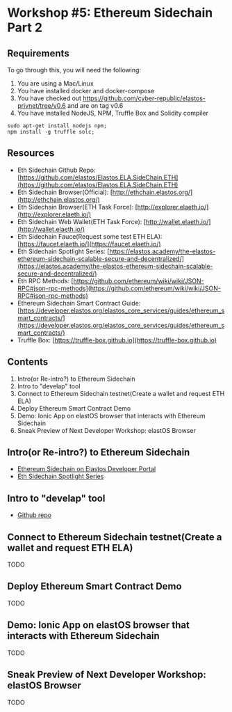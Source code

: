 # Workshop #5: Ethereum Sidechain Part 2

## Requirements

To go through this, you will need the following:

1. You are using a Mac/Linux
2. You have installed docker and docker-compose
3. You have checked out https://github.com/cyber-republic/elastos-privnet/tree/v0.6 and are on tag v0.6
4. You have installed NodeJS, NPM, Truffle Box and Solidity compiler
  ```
  sudo apt-get install nodejs npm;
  npm install -g truffle solc;
  ```

## Resources
- Eth Sidechain Github Repo: [https://github.com/elastos/Elastos.ELA.SideChain.ETH](https://github.com/elastos/Elastos.ELA.SideChain.ETH)
- Eth Sidechain Browser(Official): [http://ethchain.elastos.org/](http://ethchain.elastos.org/)
- Eth Sidechain Browser(ETH Task Force): [http://explorer.elaeth.io/](http://explorer.elaeth.io/)
- Eth Sidechain Web Wallet(ETH Task Force): [http://wallet.elaeth.io/](http://wallet.elaeth.io/)
- Eth Sidechain Fauce(Request some test ETH ELA): [https://faucet.elaeth.io/](https://faucet.elaeth.io/)
- Eth Sidechain Spotlight Series: [https://elastos.academy/the-elastos-ethereum-sidechain-scalable-secure-and-decentralized/](https://elastos.academy/the-elastos-ethereum-sidechain-scalable-secure-and-decentralized/)
- Eth RPC Methods: [https://github.com/ethereum/wiki/wiki/JSON-RPC#json-rpc-methods](https://github.com/ethereum/wiki/wiki/JSON-RPC#json-rpc-methods)
- Ethereum Sidechain Smart Contract Guide: [https://developer.elastos.org/elastos_core_services/guides/ethereum_smart_contracts/](https://developer.elastos.org/elastos_core_services/guides/ethereum_smart_contracts/)
- Truffle Box: [https://truffle-box.github.io](https://truffle-box.github.io)

## Contents

1. Intro(or Re-intro?) to Ethereum Sidechain
2. Intro to "develap" tool
3. Connect to Ethereum Sidechain testnet(Create a wallet and request ETH ELA)
4. Deploy Ethereum Smart Contract Demo
5. Demo: Ionic App on elastOS browser that interacts with Ethereum Sidechain
6. Sneak Preview of Next Developer Workshop: elastOS Browser

## Intro(or Re-intro?) to Ethereum Sidechain
- [Ethereum Sidechain on Elastos Developer Portal](https://developer.elastos.org/discover_elastos/core_modules/ethereum_sidechain/)
- [Eth Sidechain Spotlight Series](https://elastos.academy/the-elastos-ethereum-sidechain-scalable-secure-and-decentralized/)

## Intro to "develap" tool
- [Github repo](https://github.com/cyber-republic/develap)

## Connect to Ethereum Sidechain testnet(Create a wallet and request ETH ELA)
TODO

## Deploy Ethereum Smart Contract Demo
TODO

## Demo: Ionic App on elastOS browser that interacts with Ethereum Sidechain
TODO

## Sneak Preview of Next Developer Workshop: elastOS Browser
TODO
